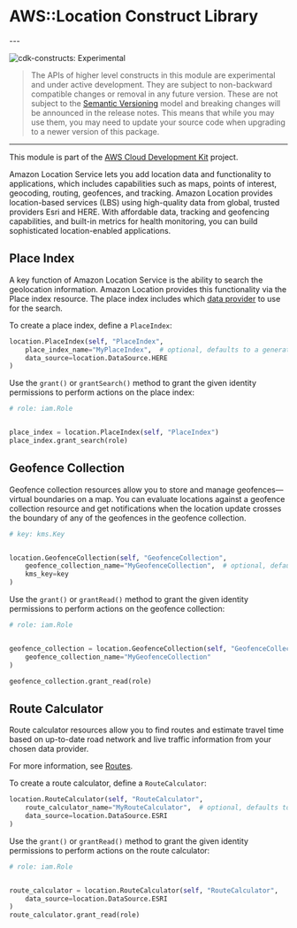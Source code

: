 # AWS::Location Construct Library

<!--BEGIN STABILITY BANNER-->---


![cdk-constructs: Experimental](https://img.shields.io/badge/cdk--constructs-experimental-important.svg?style=for-the-badge)

> The APIs of higher level constructs in this module are experimental and under active development.
> They are subject to non-backward compatible changes or removal in any future version. These are
> not subject to the [Semantic Versioning](https://semver.org/) model and breaking changes will be
> announced in the release notes. This means that while you may use them, you may need to update
> your source code when upgrading to a newer version of this package.

---
<!--END STABILITY BANNER-->

This module is part of the [AWS Cloud Development Kit](https://github.com/aws/aws-cdk) project.

Amazon Location Service lets you add location data and functionality to applications, which
includes capabilities such as maps, points of interest, geocoding, routing, geofences, and
tracking. Amazon Location provides location-based services (LBS) using high-quality data from
global, trusted providers Esri and HERE. With affordable data, tracking and geofencing
capabilities, and built-in metrics for health monitoring, you can build sophisticated
location-enabled applications.

## Place Index

A key function of Amazon Location Service is the ability to search the geolocation information.
Amazon Location provides this functionality via the Place index resource. The place index includes
which [data provider](https://docs.aws.amazon.com/location/latest/developerguide/what-is-data-provider.html)
to use for the search.

To create a place index, define a `PlaceIndex`:

```python
location.PlaceIndex(self, "PlaceIndex",
    place_index_name="MyPlaceIndex",  # optional, defaults to a generated name
    data_source=location.DataSource.HERE
)
```

Use the `grant()` or `grantSearch()` method to grant the given identity permissions to perform actions
on the place index:

```python
# role: iam.Role


place_index = location.PlaceIndex(self, "PlaceIndex")
place_index.grant_search(role)
```

## Geofence Collection

Geofence collection resources allow you to store and manage geofences—virtual boundaries on a map.
You can evaluate locations against a geofence collection resource and get notifications when the location
update crosses the boundary of any of the geofences in the geofence collection.

```python
# key: kms.Key


location.GeofenceCollection(self, "GeofenceCollection",
    geofence_collection_name="MyGeofenceCollection",  # optional, defaults to a generated name
    kms_key=key
)
```

Use the `grant()` or `grantRead()` method to grant the given identity permissions to perform actions
on the geofence collection:

```python
# role: iam.Role


geofence_collection = location.GeofenceCollection(self, "GeofenceCollection",
    geofence_collection_name="MyGeofenceCollection"
)

geofence_collection.grant_read(role)
```

## Route Calculator

Route calculator resources allow you to find routes and estimate travel time based on up-to-date road network and live traffic information from your chosen data provider.

For more information, see [Routes](https://docs.aws.amazon.com/location/latest/developerguide/route-concepts.html).

To create a route calculator, define a `RouteCalculator`:

```python
location.RouteCalculator(self, "RouteCalculator",
    route_calculator_name="MyRouteCalculator",  # optional, defaults to a generated name
    data_source=location.DataSource.ESRI
)
```

Use the `grant()` or `grantRead()` method to grant the given identity permissions to perform actions
on the route calculator:

```python
# role: iam.Role


route_calculator = location.RouteCalculator(self, "RouteCalculator",
    data_source=location.DataSource.ESRI
)
route_calculator.grant_read(role)
```
